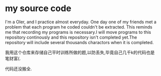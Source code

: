 # my source code

I'm a OIer, and I practice almost everyday. One day one of my friends met a problem that each program he coded couldn't be extracted. This reminds me that recording my programs is necessary.I will move programs to this repository continously and this repository isn't completed yet.The repository will include several thousands charactors when it is completed.

我用这个仓库来存储自己平时训练所做的题,以防丢失,毕竟自己几千k的代码也是笔财富(.

代码还没搬全.
